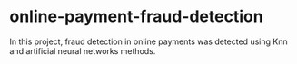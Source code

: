 # online-payment-fraud-detection
In this project, fraud detection in online payments was detected using Knn and artificial neural networks methods.
